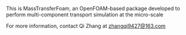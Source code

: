 This is MassTransferFoam, an OpenFOAM-based package developed to perform multi-component transport simulation at the micro-scale

For more information, contact Qi Zhang at zhangqi9427@163.com
